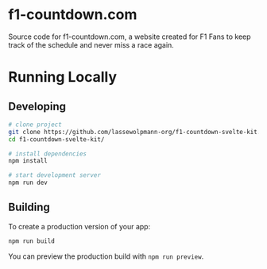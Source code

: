 # f1-countdown.com

Source code for f1-countdown.com, a website created for F1 Fans to keep track of the schedule and never miss a race again.  

# Running Locally

## Developing
```bash
# clone project
git clone https://github.com/lassewolpmann-org/f1-countdown-svelte-kit.git
cd f1-countdown-svelte-kit/

# install dependencies
npm install

# start development server
npm run dev
```

## Building
To create a production version of your app:

```bash
npm run build
```

You can preview the production build with `npm run preview`.